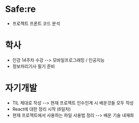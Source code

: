 # Safe:re

- 프로젝트 프론트 코드 분석

# 학사

- 인강 14주차 수강
  --> 모바일프로그래밍 / 인공지능
- 정보처리기사 필기 준비

# 자기개발

- TIL 제대로 작성
  --> 현재 프로젝트 인수인계 시 배운것들 모두 작성
- React에 대한 정리 시작 (6일차)
- 현재 프로젝트에서 사용하는 파일 사용법 정리
  --> 배운 기술 내재화
